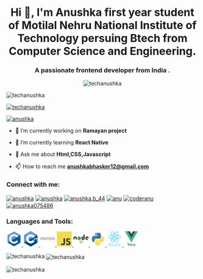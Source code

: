 <h1 align="center">Hi 👋, I'm Anushka first year student of Motilal Nehru National Institute of Technology persuing Btech from Computer Science and Engineering.</h1>
<h3 align="center">A passionate frontend developer from India .</h3>
<p align="center"> <img src="https://img.freepik.com/premium-vector/software-developer-vector-illustration-communication-technology-cyber-security_1249867-5464.jpg" alt="techanushka" /> </p>

<p align="left"> <img src="https://komarev.com/ghpvc/?username=techanushka&label=Profile%20views&color=0e75b6&style=flat" alt="techanushka" /> </p>

<p align="left"> <a href="https://github.com/ryo-ma/github-profile-trophy"><img src="https://github-profile-trophy.vercel.app/?username=techanushka" alt="techanushka" /></a> </p>

<p align="left"> <a href="https://twitter.com/anushka" target="blank"><img src="https://img.shields.io/twitter/follow/anushka?logo=twitter&style=for-the-badge" alt="anushka" /></a> </p>

- 🔭 I’m currently working on **Ramayan project**

- 🌱 I’m currently learning **React Native**

- 💬 Ask me about **Html,CSS,Javascript**

- 📫 How to reach me **anushkabhasker12@gmail.com**

<h3 align="left">Connect with me:</h3>
<p align="left">
<a href="https://twitter.com/anushka" target="blank"><img align="center" src="https://raw.githubusercontent.com/rahuldkjain/github-profile-readme-generator/master/src/images/icons/Social/twitter.svg" alt="anushka" height="30" width="40" /></a>
<a href="https://linkedin.com/in/anushka" target="blank"><img align="center" src="https://raw.githubusercontent.com/rahuldkjain/github-profile-readme-generator/master/src/images/icons/Social/linked-in-alt.svg" alt="anushka" height="30" width="40" /></a>
<a href="https://instagram.com/anushka.b_44" target="blank"><img align="center" src="https://raw.githubusercontent.com/rahuldkjain/github-profile-readme-generator/master/src/images/icons/Social/instagram.svg" alt="anushka.b_44" height="30" width="40" /></a>
<a href="https://www.youtube.com/c/anu" target="blank"><img align="center" src="https://raw.githubusercontent.com/rahuldkjain/github-profile-readme-generator/master/src/images/icons/Social/youtube.svg" alt="anu" height="30" width="40" /></a>
<a href="https://www.codechef.com/users/coderanu" target="blank"><img align="center" src="https://cdn.jsdelivr.net/npm/simple-icons@3.1.0/icons/codechef.svg" alt="coderanu" height="30" width="40" /></a>
<a href="https://discord.gg/anushka075486" target="blank"><img align="center" src="https://raw.githubusercontent.com/rahuldkjain/github-profile-readme-generator/master/src/images/icons/Social/discord.svg" alt="anushka075486" height="30" width="40" /></a>
</p>

<h3 align="left">Languages and Tools:</h3>
<p align="left"> <a href="https://www.cprogramming.com/" target="_blank" rel="noreferrer"> <img src="https://raw.githubusercontent.com/devicons/devicon/master/icons/c/c-original.svg" alt="c" width="40" height="40"/> </a> <a href="https://www.w3schools.com/cpp/" target="_blank" rel="noreferrer"> <img src="https://raw.githubusercontent.com/devicons/devicon/master/icons/cplusplus/cplusplus-original.svg" alt="cplusplus" width="40" height="40"/> </a> <a href="https://expressjs.com" target="_blank" rel="noreferrer"> <img src="https://raw.githubusercontent.com/devicons/devicon/master/icons/express/express-original-wordmark.svg" alt="express" width="40" height="40"/> </a> <a href="https://developer.mozilla.org/en-US/docs/Web/JavaScript" target="_blank" rel="noreferrer"> <img src="https://raw.githubusercontent.com/devicons/devicon/master/icons/javascript/javascript-original.svg" alt="javascript" width="40" height="40"/> </a> <a href="https://nodejs.org" target="_blank" rel="noreferrer"> <img src="https://raw.githubusercontent.com/devicons/devicon/master/icons/nodejs/nodejs-original-wordmark.svg" alt="nodejs" width="40" height="40"/> </a> <a href="https://www.python.org" target="_blank" rel="noreferrer"> <img src="https://raw.githubusercontent.com/devicons/devicon/master/icons/python/python-original.svg" alt="python" width="40" height="40"/> </a> <a href="https://reactjs.org/" target="_blank" rel="noreferrer"> <img src="https://raw.githubusercontent.com/devicons/devicon/master/icons/react/react-original-wordmark.svg" alt="react" width="40" height="40"/> </a> <a href="https://vuejs.org/" target="_blank" rel="noreferrer"> <img src="https://raw.githubusercontent.com/devicons/devicon/master/icons/vuejs/vuejs-original-wordmark.svg" alt="vuejs" width="40" height="40"/> </a> </p>

<p><img align="left" src="https://github-readme-stats.vercel.app/api/top-langs?username=techanushka&show_icons=true&locale=en&layout=compact" alt="techanushka" /></p>

<p>&nbsp;<img align="center" src="https://github-readme-stats.vercel.app/api?username=techanushka&show_icons=true&locale=en" alt="techanushka" /></p>

<p><img align="center" src="https://github-readme-streak-stats.herokuapp.com/?user=techanushka&" alt="techanushka" /></p>
